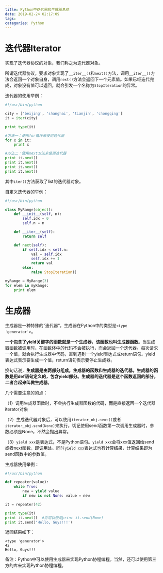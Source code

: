 ```yaml
---
title: Python中迭代器和生成器总结
date: 2019-02-24 02:17:09
tags:
categories: Python
---
```


# 迭代器Iterator

实现了迭代器协议的对象，我们称之为迭代器对象。

所谓迭代器协议，要求对象实现了`__iter__()`和`next()`方法，调用`__iter__()`方法会返回一个对象自身，调用`next()`方法会返回下一个元素值。如果已经迭代完成，对象没有值可以返回，就会引发一个名称为`StopIteration`的异常。

迭代器的使用举例：

```python
#!/usr/bin/python

city = ['beijing', 'shanghai', 'tianjin', 'chongqing']
it = iter(city)

print type(it)

#方法一：使用for循环来使用迭代器
for x in it:
    print x

#方法二：使用next方法来使用迭代器
print it.next()
print it.next()
print it.next()
print it.next()
```

其中`iter()`方法获取了list的迭代器对象。

自定义迭代器的举例：

```python
#!/usr/bin/python

class MyRange(object):
    def __init__(self, n):
        self.idx = 0
        self.n = n

    def __iter__(self):
        return self

    def next(self):
        if self.idx < self.n:
            val = self.idx
            self.idx += 1
            return val
        else:
            raise StopIteration()

myRange = MyRange(3)
for elem in myRange:
    print elem
```

# 生成器

生成器是一种特殊的“迭代器”。生成器在Python中的类型是`<type 'generator'>`。

**一个包含了yield关键字的函数就是一个生成器，该函数也叫生成器函数**。当生成器函数被调用时，在函数体中的代码不会被执行，而会返回一个迭代器。每次请求一个值，就会执行生成器中代码，直到遇到一个yield表达式或return语句。yield表达式表示要生成一个值，return语句表示要停止生成器。

换句话说，**生成器是由两部分组成，生成器的函数和生成器的迭代器。生成器的函数是用def语句定义的，包含yield部分。生成器的迭代器是这个函数返回的部分。二者合起来叫做生成器**。

几个需要注意的的点：

（1）调用生成器函数时，不会执行生成器函数的代码，而是直接返回一个迭代器iterator对象

（2）生成迭代器对象后，可以使用`iterator_obj.next()`或者`iterator_obj.send(None)`来执行，切记使用send函数第一次调用生成器时，参数必须是None，不然会抛出异常。

（3）`yield xxx`是表达式，不是Python语句。`yield xxx`会将xxx值返回给send或者next函数，即调用处。同时`yield xxx`表达式也有计算结果，计算结果即为send函数中的参数值。

生成器使用举例：

```python
#!/usr/bin/python

def repeater(value):
    while True:
        new = yield value
        if new is not None: value = new

it = repeater(42)

print type(it)
print it.next()  #亦可以使用print it.send(None)
print it.send('Hello, Guys!!!')
```

返回结果如下：

    <type 'generator'>
    42
    Hello, Guys!!!

备注：Python中可以使用生成器来实现Python协程编程。当然，还可以使用第三方的库来实现Python协程编程。
